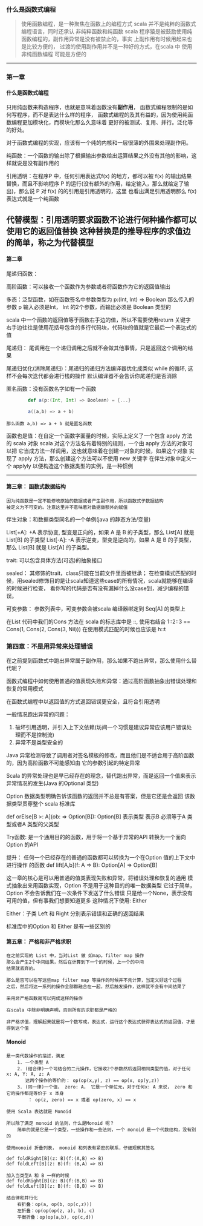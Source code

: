 ### 什么是函数式编程
> 使用函数编程，是一种聚焦在函数上的编程方式
> scala 并不是纯粹的函数式编程语言，同时还承认 非纯粹函数和纯函数
> scala 程序猿是被鼓励使用纯函数编程的，副作用异常是没有被禁止的，事实
> 上副作用有时候用起来也是比较方便的，
> 过渡的使用副作用并不是一种好的方式，在scala 中 使用非纯函数编程
> 可能是方便的
---
### 第一章
#### 什么是函数式编程
只用纯函数来构造程序，也就是意味着函数没有**副作用**，
函数式编程限制的是如何写程序，而不是表达什么样的程序，
函数式编程的及其有益的，因为使用纯函数编程更加模块化，而模块化那么久意味着
更好的被测试、复用、并行。泛化等的好处。

对于函数式编程的实现，应该有一个纯的内核和一层很薄的外围来处理副作用。

纯函数：一个函数的输出除了根据输出参数给出运算结果之外没有其他的影响，这样就说是没有副作用的

引用透明：在程序P 中，任何引用表达式f(x) 的地方，都可以被 f(x) 的输出结果
   替换，而且不影响程序 P 的运行(没有额外的作用，给定输入，那么就给定了输出)，那么说 P 对 f(x) 的的引用是引用透明的，这里
   也看出满足引用透明那么 f(x) 表达式就是一个纯函数
  
代替模型：引用透明要求函数不论进行何种操作都可以使用它的返回值替换
    这种替换是的推导程序的求值边的简单，称之为代替模型
---

#### 第二章
尾递归函数：

高阶函数：可以接收一个函数作为参数或者将函数作为它的返回值输出

多态：泛型函数，如在函数签名中参数类型为 p:(Int, Int) => Boolean
    那么传入的参数 p 输入必须是Int， Int 的2个参数，而输出必须是
    Boolean 类型的

scala 中一个函数的返回值等于函数右手边的值，所以不需要使用return 关键字
    右手边往往是使用花括号包含的多行代码块，代码块的值就是它最后一个表达式的值

尾递归： 尾调用在一个递归调用之后就不会做其他事情，只是返回这个调用的结果

尾递归优化(消除尾递归)：尾递归的递归方法编译器优化成类似 while 的循环, 这样不会每次迭代都会进行栈的操作
    默认编译器不会告诉你尾递归是否消除 
    
匿名函数：没有函数名字如有一个函数 
```scala
        def a(p:(Int, Int) => Boolean) = {...}
        
        a((a,b) => a + b)
```
    那么函数 a,b) => a + b 就是匿名函数
    
函数也是值：在自定一个函数字面量的时候，实际上定义了一个包含 apply 方法的 scala 对象
    scala 对这个方法名有着特别的规则，一个由 apply 方法的对象可以把
    它当成方法一样调用，这也就意味着在创建一对象的时候，如果这个对象
    实现了 apply 方法，那么创建这个方法可以不使用 new 关键字
    在伴生对象中定义一个 applyly 以便构造这个数据类型的实例，是一种惯例
    
---
#### 第三章： 函数式数据结构
    因为纯函数是一定不能修改原始的数据或者产生副作用，所以函数式子数据结构
    被定义为不可变的。注意这里并不意味着对数据做额外的赋值
    
伴生对象：和数据类型同名的一个单例(java 的静态方法/变量)

List[+A]: +A 表示协变, 型变是正向的，如果 A 是 B 的子类型，那么 List[A] 就是 List[B] 的子类型
List[-A]: -A 表示逆变，型变是逆向的，如果 A 是 B 的子类型，那么 List[B] 就是 List[A] 的子类型。

trait: 可以包含具体方法(可选)的抽象接口

sealed：
    其修饰的trait，class只能在当前文件里面被继承；
    在检查模式匹配的时候，用sealed修饰目的是让scala知道这些case的所有情况，scala就能够在编译的时候进行检查，
    看你写的代码是否有没有漏掉什么没case到，减少编程的错误。
    
可变参数： 参数列表中，可变参数会被scala 编译器绑定到 Seq[A] 的类型上

在List 代码中我们的Cons 方法在 scala 的标志库中是 ::, 使用右结合
    1::2::3 == Cons(1, Cons(2, Cons(3, Nil)))
    在使用模式匹配的时候也应该是 h::t
    
### 第四章：不是用异常来处理错误
在之前提到函数式中跑出异常属于副作用，那么如果不跑出异常，那么使用什么替代呢？

函数式编程中如何使用普通的值表现失败和异常：通过高阶函数抽象出错误处理和恢复的常用模式

在函数式编程中以返回值的方式返回错误更安全，且符合引用透明

一般情况跑出异常的问题：
1. 破坏引用透明，并引入上下文依赖(坊间一个习惯是建议异常应该用户错误处理而不是控制流)
2. 异常不是类型安全的

Java 异常检测导致了调用者对签名模板的修改，而且他们是不适合用于高阶函数的，因为高阶函数不可能感知由
它的参数引起的特定异常

Scala 的异常处理也是早已经存在的理念，替代跑出异常，而是返回一个值来表示异常情况的发生(Java 的Optional 类型)

Option 数据类型明确告诉该函数的返回并不总是有答案，但是它还是会返回
    该数据类型贯穿整个 scala 标准库
    
def orElse[B >: A](ob: => Option[B]): Option[B]
    表示类型 表示B 必须等于A 类型或者A 类型的父类型
    
Try函数: 是一个通用目的的函数，用于将一个基于异常的API 转换为一个面向
    Option 的API
    
提升： 任何一个已经存在的普通的函数都可以转换为一个在Option 值的上下文中进行操作
    的函数
    def lift[A,b](f: A => B): Option[A] => Option[B]
    
这一章的核心是可以用普通的值类表现失败和异常，将错误处理和恢复的通用
    模式抽象出来用函数实现，Option 不是用于这种目的的唯一数据类型
    它过于简单，Option 不会告诉我们在一次条件下发送了什么错误
    只是给一个None，表示没有可用的值，但有事我们想要知道更多
    这种情况下使用: Either
    
Either：子类 Left 和 Right 分别表示错误和正确的返回结果 
 
标准库中的Option 和 Either 是有一些区别的

#### 第五章： 严格和非严格求职
    在之前实现的 List 中，当对List 做 如map。filter map 操作
    那么会产生2个中间结果，然后在计算到下一个的时候，上一个的中间
    结果就丢弃的。
    
    那么是否可以在写这些map filter map 等操作的时候并不先计算，当定义好这个过程
    之后，然后将这一系列的操作全部都融合在一起，然后触发操作，这样就不会有中间结果了
    
    采用非严格函数就可以完成这样的操作
    
    在scala 中除非明确声明，否则所有的求职都是严格的
    
    非严格求值，理解起来就是将一个数写成，表达式，运行这个表达式获得表达式的返回值，才是得到这个值
    
#### Monoid
    是一类代数操作的描述，满足
        1. 一个类型 A
        2. (结合律)一个可结合的二元操作，它接收2个参数然后返回相同类型的值，对于任何 x: A, Y: A, z: A
           这两个操作的等价的： op(op(x,y), z) == op(x, op(y,z))
        3. (同一律)一个值， zero: A， 它是一个单位元，对于任何x: A 来说， zero 和它的操作都是等价于 x 本身
            ： op(z, zero) == x 或者 op(zero, x) == x
            
    使用 Scala 表达就是 Monoid
    
    所以除了满足 monoid 的法则，什么是Monoid 呢？
        简单的就是它是一个类型，一些操作和一些法则，一个 monoid 是一个代数结构，没有别的
        
    使用monoid 折叠列表， monoid 和列表有紧密的联系，仔细观察其签名
    
    def foldRight[B](z: B)(f:(A,B) => B)
    def foldLeft[B](z: B)(f: (B,A) => B)
    
    加入当类型A 和 B 一样的时候
    def foldRight[B](z: B)(f:(B,B) => B)
    def foldLeft[B](z: B)(f: (B,B) => B)
    
    结合律和并行化
        右折叠：op(a, op(b, op(c,z)))
        左折叠：op(op(op(z, a), b), c)
        平衡折叠：op(op(a,b), op(c,d))